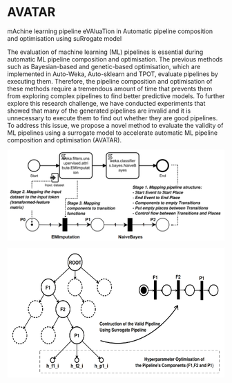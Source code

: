 # AVATAR
mAchine learning pipeline eVAluaTion in Automatic pipeline composition and optimisation using suRrogate model 

The evaluation of machine learning (ML) pipelines is essential during automatic ML pipeline composition and optimisation. The previous methods such as Bayesian-based and genetic-based optimisation, which are implemented in Auto-Weka, Auto-sklearn and TPOT, evaluate pipelines by executing them. Therefore, the pipeline composition and optimisation of these methods require a tremendous amount of time that prevents them from exploring complex pipelines to find better predictive models. 
To further explore this research challenge, we have conducted experiments that showed that many of the generated pipelines are invalid and it is unnecessary to execute them to find out whether they are good pipelines.    
To address this issue, we propose a novel method to evaluate the validity of ML pipelines using a surrogate model to accelerate automatic ML pipeline composition and optimisation (AVATAR). 



![Mapping a machine learning pipeline to its surrogate model](https://github.com/UTS-AAi/AVATAR/blob/master/docs/images/mapping_surrogate.png "Mapping a machine learning pipeline to its surrogate model")

<p align="center">
   <img src="https://github.com/UTS-AAi/AVATAR/blob/master/docs/images/illustrate_pipeline_construction.png" height=300 />
</p>
